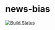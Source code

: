 # news-bias

[![Build Status](https://travis-ci.org/Tandoori-Momos/news-bias.svg?branch=master)](https://travis-ci.org/Tandoori-Momos/news-bias)
